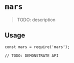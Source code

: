 # `mars`

> TODO: description

## Usage

```
const mars = require('mars');

// TODO: DEMONSTRATE API
```

